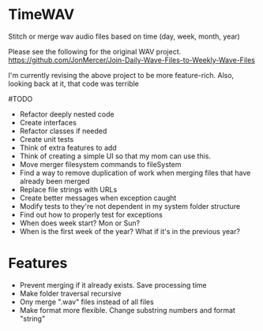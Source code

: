 # TimeWAV
Stitch or merge wav audio files based on time (day, week, month, year)


Please see the following for the original WAV project.
https://github.com/JonMercer/Join-Daily-Wave-Files-to-Weekly-Wave-Files

I'm currently revising the above project to be more feature-rich. Also, looking back at it, that code was terrible

#TODO

- Refactor deeply nested code
- Create interfaces
- Refactor classes if needed
- Create unit tests
- Think of extra features to add
- Think of creating a simple UI so that my mom can use this.
- Move merger filesystem commands to fileSystem
- Find a way to remove duplication of work when merging files that have already been merged
- Replace file strings with URLs
- Create better messages when exception caught
- Modify tests to they're not dependent in my system folder structure
- Find out how to properly test for exceptions
- When does week start? Mon or Sun?
- When is the first week of the year? What if it's in the previous year?

# Features
- Prevent merging if it already exists. Save processing time
- Make folder traversal recursive
- Ony merge ".wav" files instead of all files
- Make format more flexible. Change substring numbers and format "string"